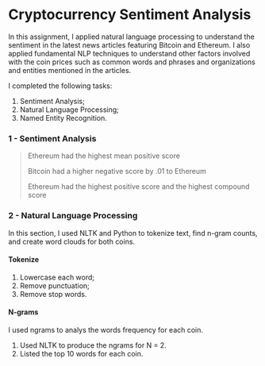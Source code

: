 # Cryptocurrency Sentiment Analysis

In this assignment, I applied natural language processing to understand the sentiment in the latest news articles featuring Bitcoin and Ethereum. I also applied fundamental NLP techniques to understand other factors involved with the coin prices such as common words and phrases and organizations and entities mentioned in the articles.

I completed the following tasks:

1. Sentiment Analysis;
2. Natural Language Processing;
3. Named Entity Recognition.


### 1 - Sentiment Analysis

> Ethereum had the highest mean positive score
>
> Bitcoin had a higher negative score by .01 to Ethereum
>
> Ethereum had the highest positive score and the highest compound score

### 2 - Natural Language Processing

In this section, I used NLTK and Python to tokenize text, find n-gram counts, and create word clouds for both coins. 

#### Tokenize

1. Lowercase each word;
2. Remove punctuation;
3. Remove stop words.

#### N-grams

I used ngrams to analys the words frequency for each coin.

1. Used NLTK to produce the ngrams for N = 2.
2. Listed the top 10 words for each coin.

